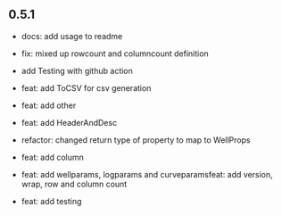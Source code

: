 ## 0.5.1

* docs: add usage to readme
 
* fix: mixed up rowcount and columncount definition
 
* add Testing with github action
 
* feat: add ToCSV for csv generation
 
* feat: add other
 
* feat: add HeaderAndDesc
 
* refactor: changed return type of property to map to WellProps
 
* feat: add column
 
* feat: add wellparams, logparams and curveparamsfeat: add version, wrap, row and column count

* feat: add testing
